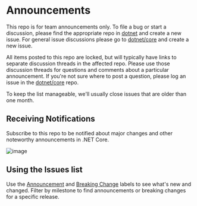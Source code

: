 # Announcements

This repo is for team announcements only. To file a bug or start a discussion, please find the appropriate repo in [dotnet](https://github.com/dotnet) and create a new issue. For general issue discussions please go to [dotnet/core](https://github.com/dotnet/core/issues) and create a new issue.

All items posted to this repo are locked, but will typically have links to separate discussion threads in the affected repo. Please use those discussion threads for questions and comments about a particular announcement. If you're not sure where to post a question, please log an issue in the [dotnet/core](https://github.com/dotnet/core/issues) repo.

To keep the list manageable, we'll usually close issues that are older than one month.

## Receiving Notifications

Subscribe to this repo to be notified about major changes and other noteworthy announcements in .NET Core.

![image](https://cloud.githubusercontent.com/assets/2212879/24160016/08a7c0d4-0e1e-11e7-9586-60e987d2f26b.png)

## Using the Issues list

Use the [Announcement](https://github.com/dotnet/Announcements/labels/Announcement) and [Breaking Change](https://github.com/dotnet/Announcements/labels/Breaking%20Change) labels to see what's new and changed. Filter by milestone to find announcements or breaking changes for a specific release.
